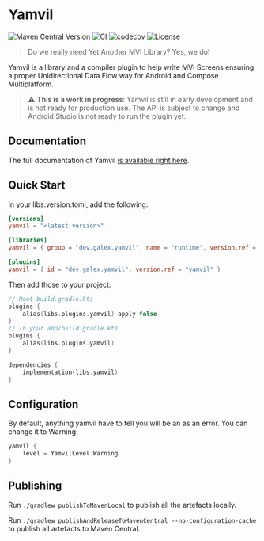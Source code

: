 # Yamvil

[![Maven Central Version](https://img.shields.io/maven-central/v/dev.galex.yamvil/runtime)](https://central.sonatype.com/search?q=dev.galex.yamvil)
[![CI](https://github.com/galex/yamvil/actions/workflows/ci.yml/badge.svg?branch=main)](https://github.com/galex/yamvil/actions/workflows/ci.yml)
[![codecov](https://codecov.io/github/galex/yamvil/branch/main/graph/badge.svg?token=ML8EN8PYP0)](https://codecov.io/github/galex/yamvil)
[![License](https://img.shields.io/badge/License-Apache_2.0-blue.svg)](https://opensource.org/licenses/Apache-2.0)

> Do we really need Yet Another MVI Library? Yes, we do!

Yamvil is a library and a compiler plugin to help write MVI Screens ensuring a proper Unidirectional Data Flow way for Android and Compose Multiplatform.

> ⚠️ **This is a work in progress**: Yamvil is still in early development and is not ready for production use. The API is subject to change and Android Studio is not ready to run the plugin yet.

## Documentation

The full documentation of Yamvil [is available right here](https://docs.galex.dev/yamvil/).

## Quick Start

In your libs.version.toml, add the following:

```toml
[versions]
yamvil = "<latest version>"

[libraries]
yamvil = { group = "dev.galex.yamvil", name = "runtime", version.ref = "yamvil" }

[plugins]
yamvil = { id = "dev.galex.yamvil", version.ref = "yamvil" }
```

Then add those to your project:
```kotlin
// Root build.gradle.kts
plugins {
    alias(libs.plugins.yamvil) apply false
}
// In your app/build.gradle.kts
plugins {
    alias(libs.plugins.yamvil)
}

dependencies {
    implementation(libs.yamvil)
}
```
## Configuration

By default, anything yamvil have to tell you will be an as an error.
You can change it to Warning:

```kotlin
yamvil {
    level = YamvilLevel.Warning
}
```
## Publishing

Run `./gradlew publishToMavenLocal` to publish all the artefacts locally.

Run `./gradlew publishAndReleaseToMavenCentral --no-configuration-cache` to publish all artefacts to Maven Central.